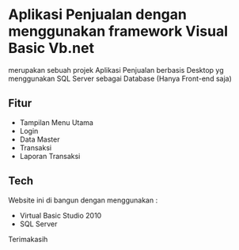 # Aplikasi Penjualan dengan menggunakan framework Visual Basic Vb.net
merupakan sebuah projek Aplikasi Penjualan berbasis Desktop yg menggunakan SQL Server sebagai Database
(Hanya Front-end saja)

## Fitur
- Tampilan Menu Utama
- Login
- Data Master
- Transaksi
- Laporan Transaksi

## Tech
Website ini di bangun dengan menggunakan :
- Virtual Basic Studio 2010
- SQL Server

Terimakasih
